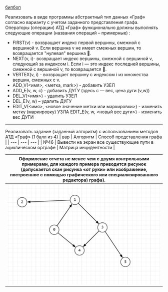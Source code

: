 [бипбоп](https://media.tenor.com/A44ug7s67TEAAAAC/food-noodles.gif) 

Реализовать в виде программы абстрактный тип данных «Граф» согласно варианту с учетом заданного представления графа. Операторы (операции) АТД «Граф» функционально должны выполнять следующие операции (названия операций – примерные) :
- 	FIRST(v) - возвращает индекс первой вершины, смежной с вершиной v. Если вершина v не имеет смежных вершин, то возвращается "нулевая" вершина .
- 	NEXT(v, i)- возвращает индекс вершины, смежной с вершиной v, следующий за индексом i. Если i — это индекс последней вершины, смежной с вершиной v, то возвращается .
- 	VERTEX(v, i) - возвращает вершину с индексом i из множества вершин, смежных с v.
- 	ADD_V(<имя>, <метка, mark>) - добавить УЗЕЛ 
- 	ADD_Е(v, w, c) - добавить ДУГУ (здесь c — вес, цена дуги (v,w))
- 	DEL_V(<имя>) - удалить УЗЕЛ
- 	DEL_Е(v, w) – удалить ДУГУ
- 	EDIT_V(<имя>, <новое значение метки или маркировки>) - изменить метку (маркировку) УЗЛА
EDIT_Е(v, w, <новый вес дуги>) - изменить вес ДУГИ
---


Реализовать задание (заданный алгоритм) с использованием методов АТД «Граф» (1 балл из 4)
| вар | Алгоритм | Способ представления графа | 
| --- | --- | --- |
| №46 | Вывести на экран все существующие пути в ациклическом орграфе | Матрица инцидентности |

| Оформление отчета не менее чем с двумя контрольными примерами, для каждого примера приводится рисунок (допускается скан рисунка «от руки» или изображение, построенное c помощью графического или специализированного редактора) графа). |
| --- |
| ![граф](https://github.com/sl4sh73r/programming_technologies_and_methods/blob/main/прак%202/46вар_graph.jpg) |

